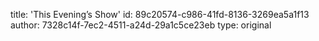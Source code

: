 title: 'This Evening’s Show'
id: 89c20574-c986-41fd-8136-3269ea5a1f13
author: 7328c14f-7ec2-4511-a24d-29a1c5ce23eb
type: original
